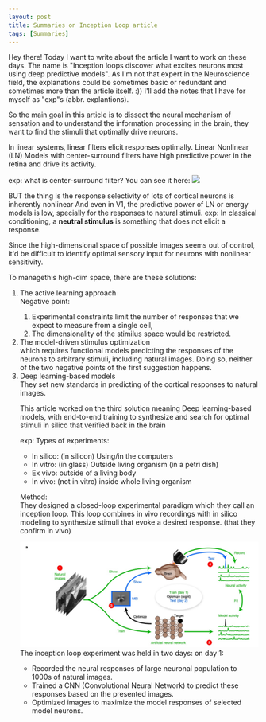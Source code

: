 ```yaml
---
layout: post
title: Summaries on Inception Loop article
tags: [Summaries]
---
```


<p>Hey there! Today I want to write about the article I want to work on these days. The name is "Inception loops discover what excites neurons most using deep predictive models".
As I'm not that expert in the Neuroscience field, the explanations could be sometimes basic or redundant and sometimes more than the article itself. :)) I'll add the notes that I have for myself as "exp"s (abbr. explantions). </p>

<p>So the main goal in this article is to dissect the neural mechanism of sensation and to understand the information processing in the brain, they want to find the stimuli that optimally drive neurons.</p>
<p>In linear systems, linear filters elicit responses optimally. 
Linear Nonlinear (LN) Models with center-surround filters have high predictive power in the retina and drive its activity.</p>
exp: what is center-surround filter?
You can see it here:
<img src="https://www.mdpi.com/jimaging/jimaging-08-00076/article_deploy/html/images/jimaging-08-00076-g004.png">
<p>BUT the thing is the response selectivity of lots of cortical neurons is inherently nonlinear 
And even in V1, the predictive power of LN or energy models is low, specially for the responses to natural stimuli.
exp: In classical conditioning, a <b>neutral stimulus</b> is something that does not elicit a response.</p>

<p>Since the high-dimensional space of possible images seems out of control, it'd be difficult to identify optimal sensory input
for neurons with nonlinear sensitivity.</p>
<p>
To managethis high-dim space, there are these solutions:
<ol> 
 <li>The active learning approach</li>
  Negative point: 
  <ol>
    <li>Experimental constraints limit the number of responses that we expect to measure from a single cell,</li>
    <li>The dimensionality of the stimilus space would be restricted.</li>
  </ol>

 <li> The model-driven stimulus optimization</li>
    which requires functional models predicting the responses of the neurons to arbitrary stimuli, including natural images.
    Doing so, neither of the two negative points of the first suggestion happens.
 <li>Deep learning-based models</li>
    They set new standards in predicting of the cortical responses to natural images.
</p>

<p>This article worked on the third solution meaning Deep learning-based models, with end-to-end training to synthesize and search
for optimal stimuli in silico that verified back in the brain</p>
exp: Types of experiments:

<ul>
  <li>In silico:  (in silicon) Using/in the computers</li>
  <li>In vitro:   (in glass) Outside living organism (in a petri dish)</li>
  <li>Ex vivo:    outside of a living body </li>
  <li>In vivo:    (not in vitro) inside whole living organism</li>
</ul>
<p>Method:
<br>
   They designed a closed-loop experimental paradigm which they call an inception loop. This loop combines in vivo recordings
   with in silico modeling to synthesize stimuli that evoke a desired response. (that they confirm in vivo)</p>
   <img src="/_img/a1.jpg">
   The inception loop experiment was held in two days:
   on day 1:
   <ul>
     <li>Recorded the neural responses of large neuronal population to 1000s of natural images.</li>
     <li>Trained a CNN (Convolutional Neural Network) to predict these responses based on the presented images.</li>
     <li>Optimized images to maximize the model responses of selected model neurons.</li>
   </ul>

<p></p>
<p></p>
<p></p>


<!-- Source:

```markdown
- [x] Eating
- [ ] Walking
  - [ ] Running
- [ ] Sleeping
```

Rendered:

- [x] Eating
- [ ] Walking
  - [ ] Running
- [ ] Sleeping -->
